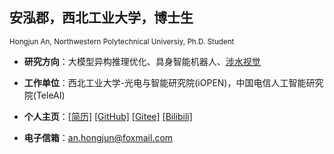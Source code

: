 <h2><a href="/about.php" style="text-decoration:none"><b>安泓郡，西北工业大学，博士生</b></a></h2>
<small>Hongjun An, Northwestern Polytechnical Universiy, Ph.D. Student</small>

* **研究方向**：大模型异构推理优化、具身智能机器人、[涉水视觉](https://www.ejournal.org.cn/CN/10.12263/DZXB.20230698)

* **工作单位**：西北工业大学-光电与智能研究院(iOPEN)，中国电信人工智能研究院(TeleAI)

* **个人主页**：[[简历]](/about.php)  [[GitHub]](https://github.com/BestAnHongjun)  [[Gitee]](https://gitee.com/an_hongjun)  [[Bilibili]](https://space.bilibili.com/425295059)

* **电子信箱**：an.hongjun@foxmail.com
